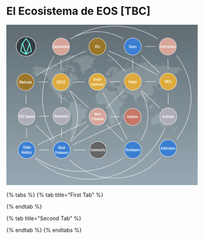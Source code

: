 # El Ecosistema de EOS \[TBC\]

![Interacci&#xF3;n de los diferentes Actores y Componentes de EOS.IO](.gitbook/assets/screen-shot-2018-07-14-at-03.07.52%20%282%29.png)

{% tabs %}
{% tab title="First Tab" %}

{% endtab %}

{% tab title="Second Tab" %}

{% endtab %}
{% endtabs %}



